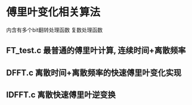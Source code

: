 # 傅里叶变化相关算法

内含有多个bit翻转处理函数 复数处理函数

## FT_test.c 最普通的傅里叶计算, 连续时间+离散频率

## DFFT.c 离散时间+离散频率的快速傅里叶变化实现

## IDFFT.c 离散快速傅里叶逆变换